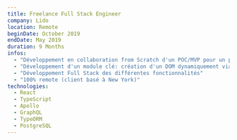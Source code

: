 ```yaml
---
title: Freelance Full Stack Engineer
company: Lido
location: Remote
beginDate: October 2019
endDate: May 2019
duration: 9 Months
infos:
  - "Développement en collaboration from Scratch d'un POC/MVP pour un projet en pre-seed"
  - "Développement d'un module clé: création d'un DOM dynamiquement via drag and drop"
  - "Développement Full Stack des différentes fonctionnalités"
  - "100% remote (client basé à New York)"
technologies:
  - React
  - TypeScript
  - Apollo
  - GraphQL
  - TypeORM
  - PostgreSQL
---
```

